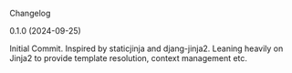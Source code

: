 Changelog

0.1.0 (2024-09-25)

Initial Commit.
Inspired by staticjinja and djang-jinja2. Leaning heavily on Jinja2 to provide template resolution, context management etc.